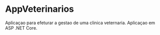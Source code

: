 # AppVeterinarios
Aplicaçao para efeturar a gestao de uma clinica veternaria. Aplicaçao em ASP .NET Core.
